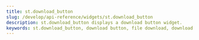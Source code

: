 ```yaml
---
title: st.download_button
slug: /develop/api-reference/widgets/st.download_button
description: st.download_button displays a download button widget.
keywords: st.download_button, download button, file download, download widget, export data, download file, save file, file export
---
```


<Autofunction function="streamlit.download_button" />
